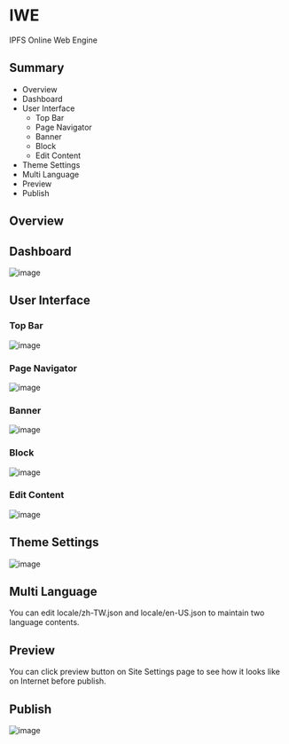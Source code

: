 # IWE
IPFS Online Web Engine

## Summary
- Overview
- Dashboard
- User Interface
  - Top Bar
  - Page Navigator
  - Banner
  - Block
  - Edit Content
- Theme Settings
- Multi Language
- Preview
- Publish

## Overview

## Dashboard
![image](https://user-images.githubusercontent.com/270062/204419667-6d34901b-2557-4ca1-8050-29aef7d3c1a9.png)

## User Interface
### Top Bar
![image](https://user-images.githubusercontent.com/270062/204419763-2a2213c7-1272-44ce-aff9-c14cd8f00c2b.png)

### Page Navigator
![image](https://user-images.githubusercontent.com/270062/204420374-f820ff5c-20c8-44e3-a9bc-08ad169da4f5.png)

### Banner
![image](https://user-images.githubusercontent.com/270062/204420405-1230da50-b086-481e-bed7-a2469f8547a8.png)

### Block
![image](https://user-images.githubusercontent.com/270062/204420559-d56842b4-b00c-4cab-8295-4088add95f6b.png)

### Edit Content
![image](https://user-images.githubusercontent.com/270062/204420470-29c02746-7117-476b-b09c-e5d7869c9010.png)

## Theme Settings
![image](https://user-images.githubusercontent.com/270062/204420930-7be0ff64-741f-4cf5-b7fc-78f9ca20fc1f.png)

## Multi Language
You can edit locale/zh-TW.json and locale/en-US.json to maintain two language contents.

## Preview
You can click preview button on Site Settings page to see how it looks like on Internet before publish.

## Publish
![image](https://user-images.githubusercontent.com/270062/204420770-16900812-d09c-4cf7-b30a-d4d45f9cae49.png)
